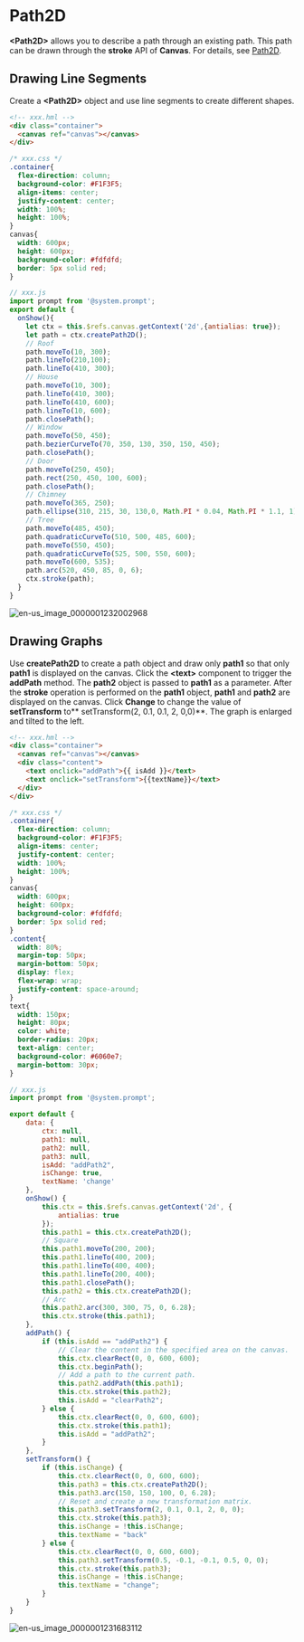 # Path2D


**\<Path2D>** allows you to describe a path through an existing path. This path can be drawn through the **stroke** API of **Canvas**. For details, see [Path2D](../reference/arkui-js/js-components-canvas-path2d.md).


## Drawing Line Segments

Create a **\<Path2D>** object and use line segments to create different shapes.

```html
<!-- xxx.hml --> 
<div class="container">
  <canvas ref="canvas"></canvas>
</div>
```

```css
/* xxx.css */
.container{
  flex-direction: column;
  background-color: #F1F3F5;
  align-items: center;
  justify-content: center;
  width: 100%;
  height: 100%;
}
canvas{
  width: 600px;
  height: 600px;
  background-color: #fdfdfd;
  border: 5px solid red;
}
```

```js
// xxx.js
import prompt from '@system.prompt';
export default {
  onShow(){
    let ctx = this.$refs.canvas.getContext('2d',{antialias: true});
    let path = ctx.createPath2D();
    // Roof
    path.moveTo(10, 300);
    path.lineTo(210,100);
    path.lineTo(410, 300);
    // House
    path.moveTo(10, 300);
    path.lineTo(410, 300);
    path.lineTo(410, 600);
    path.lineTo(10, 600);
    path.closePath();
    // Window
    path.moveTo(50, 450);
    path.bezierCurveTo(70, 350, 130, 350, 150, 450);
    path.closePath();
    // Door
    path.moveTo(250, 450);
    path.rect(250, 450, 100, 600);
    path.closePath();
    // Chimney
    path.moveTo(365, 250);
    path.ellipse(310, 215, 30, 130,0, Math.PI * 0.04, Math.PI * 1.1, 1);
    // Tree
    path.moveTo(485, 450);
    path.quadraticCurveTo(510, 500, 485, 600);
    path.moveTo(550, 450);
    path.quadraticCurveTo(525, 500, 550, 600);
    path.moveTo(600, 535);
    path.arc(520, 450, 85, 0, 6);
    ctx.stroke(path);
  }
}
```


![en-us_image_0000001232002968](figures/en-us_image_0000001232002968.png)


## Drawing Graphs

Use **createPath2D** to create a path object and draw only **path1** so that only **path1** is displayed on the canvas. Click the **\<text>** component to trigger the **addPath** method. The **path2** object is passed to **path1** as a parameter. After the **stroke** operation is performed on the **path1** object, **path1** and **path2** are displayed on the canvas. Click **Change** to change the value of **setTransform** to** setTransform(2, 0.1, 0.1, 2, 0,0)**. The graph is enlarged and tilted to the left.


```html
<!-- xxx.hml -->
<div class="container">
  <canvas ref="canvas"></canvas>
  <div class="content">
    <text onclick="addPath">{{ isAdd }}</text>
    <text onclick="setTransform">{{textName}}</text>
  </div>
</div>
```


```css
/* xxx.css */
.container{
  flex-direction: column;
  background-color: #F1F3F5;
  align-items: center;
  justify-content: center;
  width: 100%;
  height: 100%;
}
canvas{
  width: 600px;
  height: 600px;
  background-color: #fdfdfd;
  border: 5px solid red;
}
.content{
  width: 80%;
  margin-top: 50px;
  margin-bottom: 50px;
  display: flex;
  flex-wrap: wrap;
  justify-content: space-around;
}
text{
  width: 150px;
  height: 80px;
  color: white;
  border-radius: 20px;
  text-align: center;
  background-color: #6060e7;
  margin-bottom: 30px;
}
```


```js
// xxx.js
import prompt from '@system.prompt';

export default {
    data: {
        ctx: null,
        path1: null,
        path2: null,
        path3: null,
        isAdd: "addPath2",
        isChange: true,
        textName: 'change'
    },
    onShow() {
        this.ctx = this.$refs.canvas.getContext('2d', {
            antialias: true
        });
        this.path1 = this.ctx.createPath2D();
        // Square
        this.path1.moveTo(200, 200);
        this.path1.lineTo(400, 200);
        this.path1.lineTo(400, 400);
        this.path1.lineTo(200, 400);
        this.path1.closePath();
        this.path2 = this.ctx.createPath2D();
        // Arc
        this.path2.arc(300, 300, 75, 0, 6.28);
        this.ctx.stroke(this.path1);
    },
    addPath() {
        if (this.isAdd == "addPath2") {
            // Clear the content in the specified area on the canvas.
            this.ctx.clearRect(0, 0, 600, 600);
            this.ctx.beginPath();
            // Add a path to the current path.
            this.path2.addPath(this.path1);
            this.ctx.stroke(this.path2);
            this.isAdd = "clearPath2";
        } else {
            this.ctx.clearRect(0, 0, 600, 600);
            this.ctx.stroke(this.path1);
            this.isAdd = "addPath2";
        }
    },
    setTransform() {
        if (this.isChange) {
            this.ctx.clearRect(0, 0, 600, 600);
            this.path3 = this.ctx.createPath2D();
            this.path3.arc(150, 150, 100, 0, 6.28);
            // Reset and create a new transformation matrix.
            this.path3.setTransform(2, 0.1, 0.1, 2, 0, 0);
            this.ctx.stroke(this.path3);
            this.isChange = !this.isChange;
            this.textName = "back"
        } else {
            this.ctx.clearRect(0, 0, 600, 600);
            this.path3.setTransform(0.5, -0.1, -0.1, 0.5, 0, 0);
            this.ctx.stroke(this.path3);
            this.isChange = !this.isChange;
            this.textName = "change";
        }
    }
}
```

![en-us_image_0000001231683112](figures/en-us_image_0000001231683112.gif)
